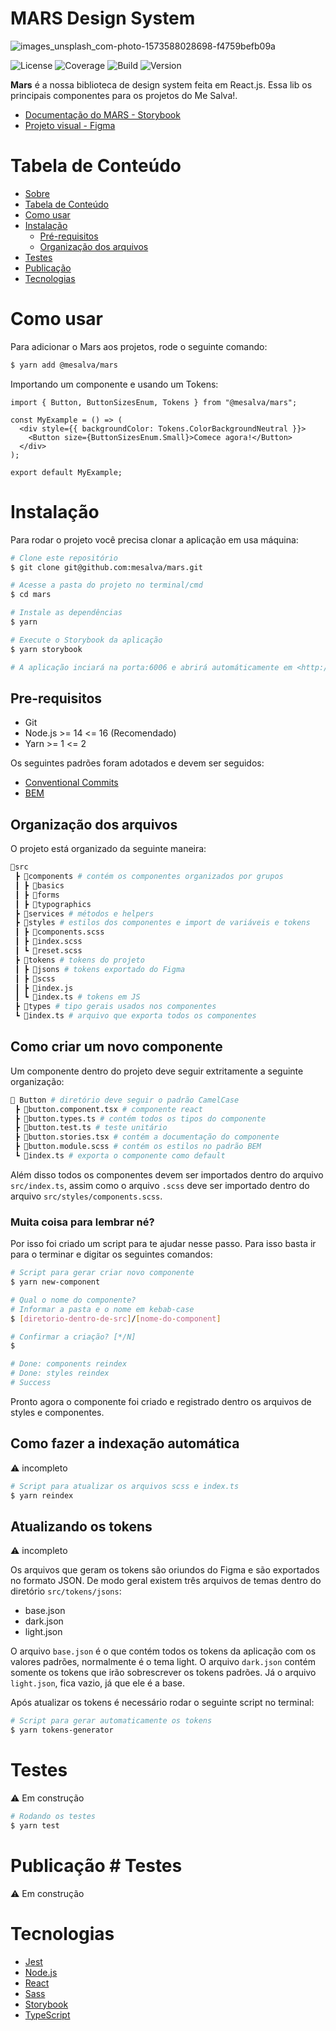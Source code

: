 # MARS Design System

![images_unsplash_com-photo-1573588028698-f4759befb09a](https://user-images.githubusercontent.com/29892001/145896670-23d7aef4-1ae5-44bf-8b8e-573c6e965b2f.png)

![License](https://img.shields.io/static/v1?label=Licence&message=MIT&color=yellow)
![Coverage](https://img.shields.io/static/v1?label=Coverage&message=0%&color=red)
![Build](https://img.shields.io/static/v1?label=Build&message=Success&color=lemon)
![Version](https://img.shields.io/static/v1?label=Version&message=1.0.0.alpha-2&color=orange)

**Mars** é a nossa biblioteca de design system feita em React.js. Essa lib os principais componentes para os projetos do Me Salva!.

- [Documentação do MARS - Storybook](https://mars.mesalva.com)
- [Projeto visual - Figma](https://www.figma.com/file/W48LS2jmdbpQ8l9h7FRgit/Me-Salva!-Design-System?node-id=822%3A22408)

# Tabela de Conteúdo

- [Sobre](#sobre)
- [Tabela de Conteúdo](#tabela-de-conteudo)
- [Como usar](#como-usar)
- [Instalação](#instalacao)
  - [Pré-requisitos](#pre-requisitos)
  - [Organização dos arquivos](#organizacao-dos-arquivos)
- [Testes](#testes)
- [Publicação](#publicacao)
- [Tecnologias](#tecnologias)

# Como usar <a name="como-usar"></a>

Para adicionar o Mars aos projetos, rode o seguinte comando:

```bash
$ yarn add @mesalva/mars
```

Importando um componente e usando um Tokens:

```tsx
import { Button, ButtonSizesEnum, Tokens } from "@mesalva/mars";

const MyExample = () => (
  <div style={{ backgroundColor: Tokens.ColorBackgroundNeutral }}>
    <Button size={ButtonSizesEnum.Small}>Comece agora!</Button>
  </div>
);

export default MyExample;
```

# Instalação <a name="instalacao"></a>

Para rodar o projeto você precisa clonar a aplicação em usa máquina:

```bash
# Clone este repositório
$ git clone git@github.com:mesalva/mars.git

# Acesse a pasta do projeto no terminal/cmd
$ cd mars

# Instale as dependências
$ yarn

# Execute o Storybook da aplicação
$ yarn storybook

# A aplicação inciará na porta:6006 e abrirá automáticamente em <http://localhost:6006>
```

## Pre-requisitos <a name="pre-requisitos"></a>

- Git
- Node.js >= 14 <= 16 (Recomendado)
- Yarn >= 1 <= 2

Os seguintes padrões foram adotados e devem ser seguidos:

- [Conventional Commits](https://www.conventionalcommits.org)
- [BEM](https://en.bem.info/methodology/quick-start/)

## Organização dos arquivos <a name="organizacao-dos-arquivos"></a>

O projeto está organizado da seguinte maneira:

```bash
📂src
 ┣ 📂components # contém os componentes organizados por grupos
 ┃ ┣ 📂basics
 ┃ ┣ 📂forms
 ┃ ┣ 📂typographics
 ┣ 📂services # métodos e helpers
 ┣ 📂styles # estilos dos componentes e import de variáveis e tokens
 ┃ ┣ 📜components.scss
 ┃ ┣ 📜index.scss
 ┃ ┗ 📜reset.scss
 ┣ 📂tokens # tokens do projeto
 ┃ ┣ 📂jsons # tokens exportado do Figma
 ┃ ┣ 📂scss
 ┃ ┣ 📜index.js
 ┃ ┗ 📜index.ts # tokens em JS
 ┣ 📂types # tipo gerais usados nos componentes
 ┗ 📜index.ts # arquivo que exporta todos os componentes
```

## Como criar um novo componente

Um componente dentro do projeto deve seguir extritamente a seguinte organização:

```bash
📂 Button # diretório deve seguir o padrão CamelCase
 ┣ 📜button.component.tsx # componente react
 ┣ 📜button.types.ts # contém todos os tipos do componente
 ┣ 📜button.test.ts # teste unitário
 ┣ 📜button.stories.tsx # contém a documentação do componente
 ┣ 📜button.module.scss # contém os estilos no padrão BEM
 ┗ 📜index.ts # exporta o componente como default
```

Além disso todos os componentes devem ser importados dentro do arquivo `src/index.ts`, assim como o arquivo `.scss` deve ser importado dentro do arquivo `src/styles/components.scss`.

### Muita coisa para lembrar né?

Por isso foi criado um script para te ajudar nesse passo. Para isso basta ir para o terminar e digitar os seguintes comandos:

```bash
# Script para gerar criar novo componente
$ yarn new-component

# Qual o nome do componente?
# Informar a pasta e o nome em kebab-case
$ [diretorio-dentro-de-src]/[nome-do-component]

# Confirmar a criação? [*/N]
$

# Done: components reindex
# Done: styles reindex
# Success
```

Pronto agora o componente foi criado e registrado dentro os arquivos de styles e componentes.

## Como fazer a indexação automática

:warning: incompleto

```bash
# Script para atualizar os arquivos scss e index.ts
$ yarn reindex
```

## Atualizando os tokens

:warning: incompleto

Os arquivos que geram os tokens são oriundos do Figma e são exportados no formato JSON. De modo geral existem três arquivos de temas dentro do diretório `src/tokens/jsons`:

- base.json
- dark.json
- light.json

O arquivo `base.json` é o que contém todos os tokens da aplicação com os valores padrões, normalmente é o tema light. O arquivo `dark.json` contém somente os tokens que irão sobrescrever os tokens padrões. Já o arquivo `light.json`, fica vazio, já que ele é a base.

Após atualizar os tokens é necessário rodar o seguinte script no terminal:

```bash
# Script para gerar automaticamente os tokens
$ yarn tokens-generator
```

# Testes <a name="testes"></a>

:warning: Em construção

```bash
# Rodando os testes
$ yarn test
```

# Publicação # Testes <a name="publicacao"></a>

:warning: Em construção

# Tecnologias <a name="tecnologias"></a>

- [Jest](https://jestjs.io/pt-BR/)
- [Node.js](https://nodejs.org/en/)
- [React](https://pt-br.reactjs.org/)
- [Sass](https://sass-lang.com/)
- [Storybook](https://storybook.js.org/)
- [TypeScript](https://www.typescriptlang.org/)
